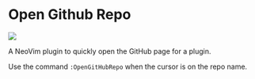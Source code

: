 # Open Github Repo

<a href="https://dotfyle.com/plugins/fowlie/open-github-repo">
	<img src="https://dotfyle.com/plugins/fowlie/open-github-repo/shield?style=flat" />
</a>

A NeoVim plugin to quickly open the GitHub page for a plugin.

Use the command `:OpenGitHubRepo` when the cursor is on the repo name.
